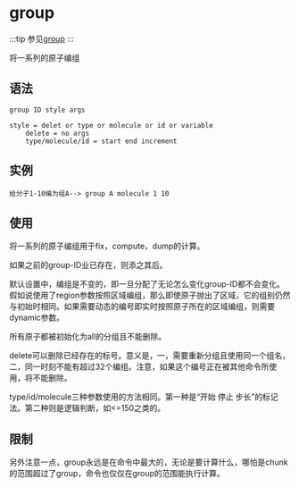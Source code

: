 # group

:::tip
参见[group](https://lammps.sandia.gov/doc/group.html)
:::

将一系列的原子编组

## 语法
```
group ID style args

style = delet or type or molecule or id or variable 
    delete = no args
    type/molecule/id = start end increment
```

## 实例

```
给分子1-10编为组A--> group A molecule 1 10
```

## 使用
将一系列的原子编组用于fix，compute，dump的计算。

如果之前的group-ID业已存在，则添之其后。

默认设置中，编组是不变的，即一旦分配了无论怎么变化group-ID都不会变化。假如说使用了region参数按照区域编组，那么即使原子抛出了区域，它的组别仍然与初始时相同。如果需要动态的编号即实时按照原子所在的区域编组，则需要dynamic参数。

所有原子都被初始化为all的分组且不能删除。

delete可以删除已经存在的标号。意义是，一，需要重新分组且使用同一个组名，二，同一时刻不能有超过32个编组。注意，如果这个编号正在被其他命令所使用，将不能删除。

type/id/molecule三种参数使用的方法相同。第一种是“开始 停止 步长”的标记法。第二种则是逻辑判断，如<=150之类的。

## 限制

另外注意一点，group永远是在命令中最大的，无论是要计算什么，哪怕是chunk的范围超过了group，命令也仅仅在group的范围能执行计算。
